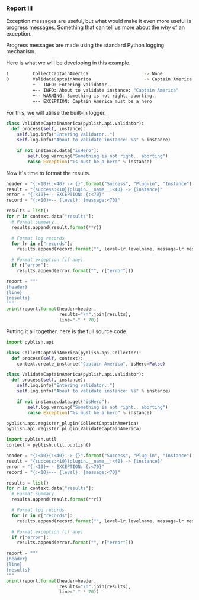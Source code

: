 ### Report III

Exception messages are useful, but what would make it even more useful is progress messages. Something that can tell us more about the *why* of an exception.

Progress messages are made using the standard Python logging mechanism.

Here is what we will be developing in this example.

```bash
1         CollectCaptainAmerica                     -> None
0         ValidateCaptainAmerica                    -> Captain America
          +-- INFO: Entering validator..
          +-- INFO: About to validate instance: "Captain America"
          +-- WARNING: Something is not right, aborting..
          +-- EXCEPTION: Captain America must be a hero
```

For this, we will utilise the built-in logger.

```python
class ValidateCaptainAmerica(pyblish.api.Validator):
  def process(self, instance):
    self.log.info("Entering validator..")
    self.log.info("About to validate instance: %s" % instance)

    if not instance.data["isHero"]:
        self.log.warning("Something is not right.. aborting")
        raise Exception("%s must be a hero" % instance)
```

Now it's time to format the results.

```python
header = "{:<10}{:<40} -> {}".format("Success", "Plug-in", "Instance")
result = "{success:<10}{plugin.__name__:<40} -> {instance}"
error = "{:<10}+-- EXCEPTION: {:<70}"
record = "{:<10}+-- {level}: {message:<70}"

results = list()
for r in context.data["results"]:
  # Format summary
  results.append(result.format(**r))

  # Format log records
  for lr in r["records"]:
    results.append(record.format("", level=lr.levelname, message=lr.message))

  # Format exception (if any)
  if r["error"]:
    results.append(error.format("", r["error"]))

report = """
{header}
{line}
{results}
"""
print(report.format(header=header,
                    results="\n".join(results),
                    line="-" * 70))
```

Putting it all together, here is the full source code.

```python
import pyblish.api

class CollectCaptainAmerica(pyblish.api.Collector):
  def process(self, context):
    context.create_instance("Captain America", isHero=False)

class ValidateCaptainAmerica(pyblish.api.Validator):
  def process(self, instance):
    self.log.info("Entering validator..")
    self.log.info("About to validate instance: %s" % instance)

    if not instance.data.get("isHero"):
        self.log.warning("Something is not right.. aborting")
        raise Exception("%s must be a hero" % instance)

pyblish.api.register_plugin(CollectCaptainAmerica)
pyblish.api.register_plugin(ValidateCaptainAmerica)

import pyblish.util
context = pyblish.util.publish()

header = "{:<10}{:<40} -> {}".format("Success", "Plug-in", "Instance")
result = "{success:<10}{plugin.__name__:<40} -> {instance}"
error = "{:<10}+-- EXCEPTION: {:<70}"
record = "{:<10}+-- {level}: {message:<70}"

results = list()
for r in context.data["results"]:
  # Format summary
  results.append(result.format(**r))

  # Format log records
  for lr in r["records"]:
    results.append(record.format("", level=lr.levelname, message=lr.message))

  # Format exception (if any)
  if r["error"]:
    results.append(error.format("", r["error"]))

report = """
{header}
{line}
{results}
"""
print(report.format(header=header,
                    results="\n".join(results),
                    line="-" * 70))
```